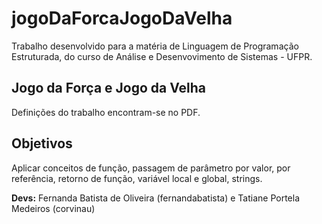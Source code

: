 # jogoDaForcaJogoDaVelha

Trabalho desenvolvido para a matéria de Linguagem de Programação Estruturada, do curso de Análise e Desenvovimento de Sistemas - UFPR.

## Jogo da Força e Jogo da Velha

Definições do trabalho encontram-se no PDF.

## Objetivos

Aplicar conceitos de função, passagem de parâmetro por valor, por referência, retorno de função, variável local e global, strings.

**Devs:** Fernanda Batista de Oliveira (fernandabatista) e Tatiane Portela Medeiros (corvinau)
